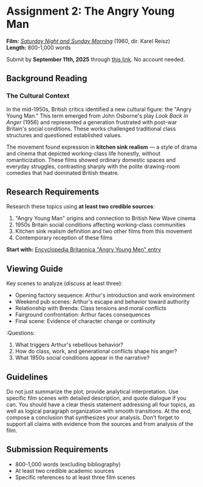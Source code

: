 # Assignment 2: The Angry Young Man

**Film:** [*Saturday Night and Sunday Morning*](https://drive.google.com/file/d/1ZqW94lRuFeZC_8eAf6QFYN3R06jHFv8V/view?usp=sharing) (1960, dir. Karel Reisz)  
**Length:** 800-1,000 words  

Submit by **September 11th, 2025** through [this link](https://www.dropbox.com/request/n38h59iqAJSjBx6nVUWx). No account needed.

## Background Reading

### The Cultural Context

In the mid-1950s, British critics identified a new cultural figure: the "Angry Young Man." This term emerged from John Osborne's play *Look Back in Anger* (1956) and represented a generation frustrated with post-war Britain's social conditions. These works challenged traditional class structures and questioned established values.

The movement found expression in **kitchen sink realism** — a style of drama and cinema that depicted working-class life honestly, without romanticization. These films showed ordinary domestic spaces and everyday struggles, contrasting sharply with the polite drawing-room comedies that had dominated British theatre.

## Research Requirements

Research these topics using **at least two credible sources**:

1. "Angry Young Man" origins and connection to British New Wave cinema
2. 1950s Britain social conditions affecting working-class communities  
3. Kitchen sink realism definition and two other films from this movement
4. Contemporary reception of these films

**Start with:** [Encyclopedia Britannica "Angry Young Men" entry](https://www.britannica.com/topic/Angry-Young-Men)

## Viewing Guide

Key scenes to analyze (discuss at least three):

- Opening factory sequence: Arthur's introduction and work environment
- Weekend pub scenes: Arthur's escape and behavior toward authority  
- Relationship with Brenda: Class tensions and moral conflicts
- Fairground confrontation: Arthur faces consequences
- Final scene: Evidence of character change or continuity

:Questions:

1. What triggers Arthur's rebellious behavior?
2. How do class, work, and generational conflicts shape his anger?
3. What 1950s social conditions appear in the narrative? 

## Guidelines

Do not just summarize the plot, provide analytical interpretation. Use specific film scenes with detailed description, and quote dialogue if you can. You should have a clear thesis statement addressing all four topics, as well as logical paragraph organization with smooth transitions. At the end, compose a conclusion that synthesizes your analysis. Don't forget to support all claims with evidence from the sources and from analysis of the film.

## Submission Requirements

- 800-1,000 words (excluding bibliography)
- At least two credible academic sources
- Specific references to at least three film scenes
